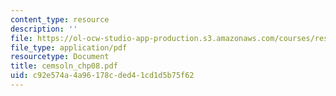 ```yaml
---
content_type: resource
description: ''
file: https://ol-ocw-studio-app-production.s3.amazonaws.com/courses/res-6-001-continuum-electromechanics-spring-2009/c92e574a4a96178cded41cd1d5b75f62_cemsoln_chp08.pdf
file_type: application/pdf
resourcetype: Document
title: cemsoln_chp08.pdf
uid: c92e574a-4a96-178c-ded4-1cd1d5b75f62
---
```

